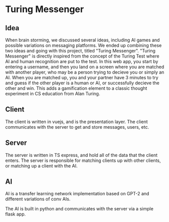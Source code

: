# Turing Messenger

## Idea

When brain storming, we discussed several ideas, including AI games and possible variations on messaging platforms. We ended up combining these two ideas and going with this project, titled "Turing Messenger". "Turing Messenger" is directly inspired from the concept of the Turing Test where AI and human recognition are put to the test. In this web app, you start by entering a username, and then you land on a screen where you are matched with another player, who may be a person trying to decieve you or simply an AI. When you are matched up, you and your partner have 3 minutes to try and guess if the other player is a human or AI, or successfully decieve the other and win. This adds a gamification element to a classic thought experiment in CS education from Alan Turing.

## Client

The client is written in vuejs, and is the presentation layer. The client communicates with the server to get and store messages, users, etc.

## Server

The server is written in TS express, and hold all of the data that the client enters. The server is responsible for matching clients up with other clients, or matching up a client with the AI.

## AI

AI is a transfer learning network implementation based on GPT-2 and different variations of conv AIs.

The AI is built in python and communicates with the server via a simple flask app.

